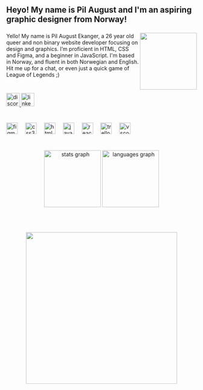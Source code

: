 <h2 align="left">Heyo! My name is Pil August and I'm an aspiring graphic designer from Norway!</h2>

###

<img align="right" height="150" src="https://media1.giphy.com/media/v1.Y2lkPTc5MGI3NjExMXh1MDJlaGpsdmdzcnh2dHZuYjZhYWp4YXByamJnNms4OWtnZWhwMCZlcD12MV9pbnRlcm5hbF9naWZfYnlfaWQmY3Q9Zw/xIYk3FM9RDymf0TDoT/giphy.gif"  />

###

<p align="left">
  Yello! My name is Pil August Ekanger, a 26 year old queer and non binary website developer focusing on design and graphics. I’m proficient in HTML, CSS and Figma, and a beginner in JavaScript. I'm based in Norway, and fluent in both Norwegian and English. Hit me up for a chat, or even just a quick game of League of Legends ;)
</p>

###

<br clear="both">

<div align="left">
  <a href="https://discord.gg/RcdaEmqPY6" target="_blank">
    <img src="https://img.shields.io/static/v1?message=Discord&logo=discord&label=&color=7289DA&logoColor=white&labelColor=&style=for-the-badge" height="35" alt="discord logo"  />
  </a>
  <a href="https://no.linkedin.com/in/pil-august-ekanger-058a6b342" target="_blank">
    <img src="https://img.shields.io/static/v1?message=LinkedIn&logo=linkedin&label=&color=0077B5&logoColor=white&labelColor=&style=for-the-badge" height="35" alt="linkedin logo"  />
  </a>
</div>

###

<br clear="both">

<div align="left">
  <img src="https://cdn.jsdelivr.net/gh/devicons/devicon/icons/figma/figma-original.svg" height="30" alt="figma logo"  />
  <img width="12" />
  <img src="https://cdn.jsdelivr.net/gh/devicons/devicon/icons/css3/css3-original.svg" height="30" alt="css3 logo"  />
  <img width="12" />
  <img src="https://cdn.jsdelivr.net/gh/devicons/devicon/icons/html5/html5-original.svg" height="30" alt="html5 logo"  />
  <img width="12" />
  <img src="https://cdn.jsdelivr.net/gh/devicons/devicon/icons/javascript/javascript-original.svg" height="30" alt="javascript logo"  />
  <img width="12" />
  <img src="https://cdn.jsdelivr.net/gh/devicons/devicon/icons/react/react-original.svg" height="30" alt="react logo"  />
  <img width="12" />
  <img src="https://cdn.jsdelivr.net/gh/devicons/devicon/icons/trello/trello-plain.svg" height="30" alt="trello logo"  />
  <img width="12" />
  <img src="https://cdn.jsdelivr.net/gh/devicons/devicon/icons/vscode/vscode-original.svg" height="30" alt="vscode logo"  />
</div>

###

<br clear="both">

<div align="center">
  <img src="https://github-readme-stats.vercel.app/api?username=pilaugust&hide_title=false&hide_rank=false&show_icons=true&include_all_commits=true&count_private=true&disable_animations=false&theme=ocean_dark&locale=en&hide_border=false" height="150" alt="stats graph"  />
  <img src="https://github-readme-stats.vercel.app/api/top-langs?username=pilaugust&locale=en&hide_title=false&layout=compact&card_width=320&langs_count=5&theme=ocean_dark&hide_border=false" height="150" alt="languages graph"  />
</div>

###

<br clear="both">

###

<div align="center">
  <img height="400" src="https://media1.giphy.com/media/v1.Y2lkPTc5MGI3NjExdWNmYWtkd3VzaGliZnZyeWxtYTQyOGpoZm84YXFsNmQxZXFtNDU5cSZlcD12MV9pbnRlcm5hbF9naWZfYnlfaWQmY3Q9Zw/FjGEQSybauJqM/giphy.gif"  />
</div>

###
